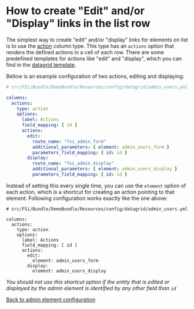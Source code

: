 # How to create "Edit" and/or "Display" links in the list row

The simplest way to create "edit" and/or "display" links for elements on list is to use the
[action](https://github.com/fsi-open/datagrid/blob/master/doc/en/columns/action.md) column type.
This type has an `actions` option that renders the defined actions in a cell of each row.
There are some predefined templates for actions like "edit" and "display", which you can find in
the [datagrid template](/Resources/views/CRUD/datagrid.html.twig).

Bellow is an example configuration of two actions, editing and displaying:

```yaml
# src/FSi/Bundle/DemoBundle/Resources/config/datagrid/admin_users.yml

columns:
  actions:
    type: action
    options:
      label: Actions
      field_mapping: [ id ]
      actions:
        edit:
          route_name: "fsi_admin_form"
          additional_parameters: { element: admin_users_form }
          parameters_field_mapping: { id: id }
        display:
          route_name: "fsi_admin_display"
          additional_parameters: { element: admin_users_display }
          parameters_field_mapping: { id: id }
```

Instead of setting this every single time, you can use the ``element`` option of each action,
which is a shortcut for creating an action pointing to that element. Following configuration
works exactly like the one above:

```
# src/FSi/Bundle/DemoBundle/Resources/config/datagrid/admin_users.yml

columns:
  actions:
    type: action
    options:
      label: Actions
      field_mapping: [ id ]
      actions:
        edit:
          element: admin_users_form
        display:
          element: admin_users_display
```

*You should not use this shortcut option if the entity that is edited or displayed by the admin element
is identified by any other field than `id`*

[Back to admin element configuration](admin_element_crud.md)
